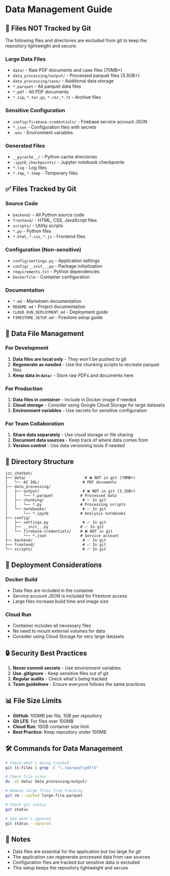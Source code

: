 # Data Management Guide

## 🚫 **Files NOT Tracked by Git**

The following files and directories are excluded from git to keep the repository lightweight and secure:

### **Large Data Files**
- `data/` - Raw PDF documents and case files (70MB+)
- `data_processing/output/` - Processed parquet files (3.3GB+)
- `data_processing/save/` - Additional data storage
- `*.parquet` - All parquet data files
- `*.pdf` - All PDF documents
- `*.zip`, `*.tar.gz`, `*.rar`, `*.7z` - Archive files

### **Sensitive Configuration**
- `config/firebase-credentials/` - Firebase service account JSON
- `*.json` - Configuration files with secrets
- `.env` - Environment variables

### **Generated Files**
- `__pycache__/` - Python cache directories
- `.ipynb_checkpoints/` - Jupyter notebook checkpoints
- `*.log` - Log files
- `*.tmp`, `*.temp` - Temporary files

## ✅ **Files Tracked by Git**

### **Source Code**
- `backend/` - All Python source code
- `frontend/` - HTML, CSS, JavaScript files
- `scripts/` - Utility scripts
- `*.py` - Python files
- `*.html`, `*.css`, `*.js` - Frontend files

### **Configuration (Non-sensitive)**
- `config/settings.py` - Application settings
- `config/__init__.py` - Package initialization
- `requirements.txt` - Python dependencies
- `Dockerfile` - Container configuration

### **Documentation**
- `*.md` - Markdown documentation
- `README.md` - Project documentation
- `CLOUD_RUN_DEPLOYMENT.md` - Deployment guide
- `FIRESTORE_SETUP.md` - Firestore setup guide

## 🔧 **Data File Management**

### **For Development**
1. **Data files are local only** - They won't be pushed to git
2. **Regenerate as needed** - Use the chunking scripts to recreate parquet files
3. **Keep data in `data/`** - Store raw PDFs and documents here

### **For Production**
1. **Data files in container** - Include in Docker image if needed
2. **Cloud storage** - Consider using Google Cloud Storage for large datasets
3. **Environment variables** - Use secrets for sensitive configuration

### **For Team Collaboration**
1. **Share data separately** - Use cloud storage or file sharing
2. **Document data sources** - Keep track of where data comes from
3. **Version control** - Use data versioning tools if needed

## 📁 **Directory Structure**

```
icc_chatbot/
├── data/                          # ❌ NOT in git (70MB+)
│   └── AI IHL/                   # PDF documents
├── data_processing/
│   ├── output/                   # ❌ NOT in git (3.3GB+)
│   │   └── *.parquet            # Processed data
│   ├── chunking/                 # ✅ In git
│   │   └── *.py                 # Processing scripts
│   └── notebooks/                # ✅ In git
│       └── *.ipynb              # Analysis notebooks
├── config/
│   ├── settings.py               # ✅ In git
│   ├── __init__.py              # ✅ In git
│   └── firebase-credentials/    # ❌ NOT in git
│       └── *.json               # Service account
├── backend/                      # ✅ In git
├── frontend/                     # ✅ In git
└── scripts/                      # ✅ In git
```

## 🚀 **Deployment Considerations**

### **Docker Build**
- Data files are included in the container
- Service account JSON is included for Firestore access
- Large files increase build time and image size

### **Cloud Run**
- Container includes all necessary files
- No need to mount external volumes for data
- Consider using Cloud Storage for very large datasets

## 🔒 **Security Best Practices**

1. **Never commit secrets** - Use environment variables
2. **Use .gitignore** - Keep sensitive files out of git
3. **Regular audits** - Check what's being tracked
4. **Team guidelines** - Ensure everyone follows the same practices

## 📊 **File Size Limits**

- **GitHub**: 100MB per file, 1GB per repository
- **Git LFS**: For files over 100MB
- **Cloud Run**: 10GB container size limit
- **Best Practice**: Keep repository under 100MB

## 🛠️ **Commands for Data Management**

```bash
# Check what's being tracked
git ls-files | grep -E "\.(parquet|pdf)$"

# Check file sizes
du -sh data/ data_processing/output/

# Remove large files from tracking
git rm --cached large-file.parquet

# Check git status
git status

# See what's ignored
git status --ignored
```

## 📝 **Notes**

- Data files are essential for the application but too large for git
- The application can regenerate processed data from raw sources
- Configuration files are tracked but sensitive data is excluded
- This setup keeps the repository lightweight and secure
